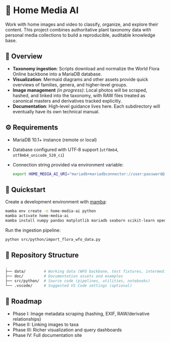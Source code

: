 # 🌿 Home Media AI

Work with home images and video to classify, organize, and explore their content.
This project combines authoritative plant taxonomy data with personal media collections to build a reproducible, auditable knowledge base.

## 📖 Overview

- **Taxonomy ingestion**: Scripts download and normalize the World Flora Online backbone into a MariaDB database.
- **Visualization**: Mermaid diagrams and other assets provide quick overviews of families, genera, and higher‑level groups.
- **Image management** *(in progress)*: Local photos will be scraped, hashed, and linked into the taxonomy, with RAW files treated as canonical masters and derivatives tracked explicitly.
- **Documentation**: High‑level guidance lives here. Each subdirectory will eventually have its own technical manual.

## ⚙️ Requirements

- MariaDB 10.1+ instance (remote or local)
- Database configured with UTF‑8 support (`utf8mb4`, `utf8mb4_unicode_520_ci`)
- Connection string provided via environment variable:

  ```sh
  export HOME_MEDIA_AI_URI="mariadb+mariadbconnector://user:password@host:port/dbname"
  ```

## 🚀 Quickstart

Create a development environment with [mamba](https://mamba.readthedocs.io/):

```sh
mamba env create -n home-media-ai python
mamba activate home-media-ai
mamba install numpy pandas matplotlib mariadb seaborn scikit-learn opencv pillow sqlalchemy jupyterlab
```

Run the ingestion pipeline:

```sh
python src/python/import_flora_wfo_data.py
```

## 📂 Repository Structure

```sh
.
├── data/        # Working data (WFO backbone, test fixtures, intermediate files)
├── doc/         # Documentation assets and examples
├── src/python/  # Source code (pipelines, utilities, notebooks)
└── .vscode/     # Suggested VS Code settings (optional)
```

## 🔮 Roadmap

- Phase I: Image metadata scraping (hashing, EXIF, RAW/derivative relationships)
- Phase II: Linking images to taxa
- Phase III: Richer visualization and query dashboards
- Phase IV: Full documentation site
